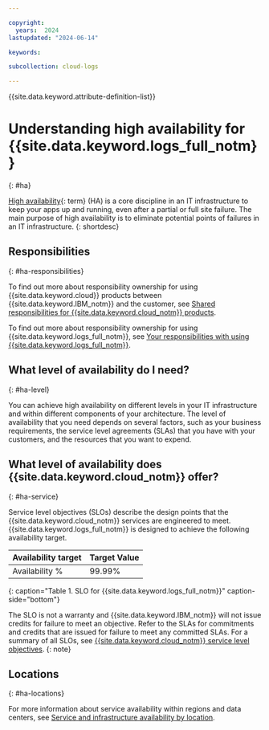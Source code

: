 ```yaml
---

copyright:
  years:  2024
lastupdated: "2024-06-14"

keywords:

subcollection: cloud-logs

---
```


{{site.data.keyword.attribute-definition-list}}


# Understanding high availability for {{site.data.keyword.logs_full_notm}}
{: #ha}

[High availability](#x2284708){: term} (HA) is a core discipline in an IT infrastructure to keep your apps up and running, even after a partial or full site failure. The main purpose of high availability is to eliminate potential points of failures in an IT infrastructure.
{: shortdesc}

## Responsibilities
{: #ha-responsibilities}

To find out more about responsibility ownership for using {{site.data.keyword.cloud}} products between {{site.data.keyword.IBM_notm}} and the customer, see [Shared responsibilities for {{site.data.keyword.cloud_notm}} products](/docs/overview?topic=overview-shared-responsibilities).

To find out more about responsibility ownership for using {{site.data.keyword.logs_full_notm}}, see [Your responsibilities with using {{site.data.keyword.logs_full_notm}}](/docs/cloud-logs?topic=cloud-logs-shared-responsibilities&interface=ui).

## What level of availability do I need?
{: #ha-level}

You can achieve high availability on different levels in your IT infrastructure and within different components of your architecture. The level of availability that you need depends on several factors, such as your business requirements, the service level agreements (SLAs) that you have with your customers, and the resources that you want to expend.

## What level of availability does {{site.data.keyword.cloud_notm}} offer?
{: #ha-service}

Service level objectives (SLOs) describe the design points that the {{site.data.keyword.cloud_notm}} services are engineered to meet. {{site.data.keyword.logs_full_notm}} is designed to achieve the following availability target.

| Availability target | Target Value   |
|---|---|
|  Availability % | 99.99%  |
{: caption="Table 1. SLO for {{site.data.keyword.logs_full_notm}}" caption-side="bottom"}

The SLO is not a warranty and {{site.data.keyword.IBM_notm}} will not issue credits for failure to meet an objective. Refer to the SLAs for commitments and credits that are issued for failure to meet any committed SLAs. For a summary of all SLOs, see [{{site.data.keyword.cloud_notm}} service level objectives](/docs/overview?topic=overview-slo).
{: note}


## Locations
{: #ha-locations}

For more information about service availability within regions and data centers, see [Service and infrastructure availability by location](/docs/overview?topic=overview-services_region).
